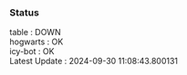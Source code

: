 ### Status


table : DOWN  
hogwarts : OK  
icy-bot : OK  
Latest Update : 2024-09-30 11:08:43.800131

